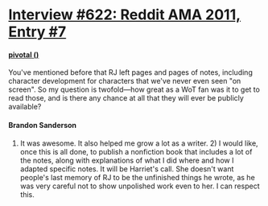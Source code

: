 # [Interview #622: Reddit AMA 2011, Entry #7](https://www.theoryland.com/intvmain.php?i=622#7)

#### [pivotal ()](http://www.reddit.com/r/Fantasy/comments/k0fp8/iama_professional_fantasy_novelist_named_brandon/c2gk8go)

You've mentioned before that RJ left pages and pages of notes, including character development for characters that we've never even seen "on screen". So my question is twofold—how great as a WoT fan was it to get to read those, and is there any chance at all that they will ever be publicly available?

#### Brandon Sanderson

1) It was awesome. It also helped me grow a lot as a writer. 2) I would like, once this is all done, to publish a nonfiction book that includes a lot of the notes, along with explanations of what I did where and how I adapted specific notes. It will be Harriet's call. She doesn't want people's last memory of RJ to be the unfinished things he wrote, as he was very careful not to show unpolished work even to her. I can respect this.

